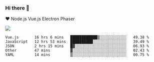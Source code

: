### Hi there 👋

❤️ Node.js Vue.js Electron Phaser

![](https://github-readme-stats.vercel.app/api?username=jasonpanggo)

<!--START_SECTION:waka-->
```text
Vue.js       16 hrs 6 mins   ████████████▒░░░░░░░░░░░░   49.38 % 
JavaScript   12 hrs 53 mins  ██████████░░░░░░░░░░░░░░░   39.49 % 
JSON         2 hrs 15 mins   █▓░░░░░░░░░░░░░░░░░░░░░░░   06.93 % 
Other        47 mins         ▓░░░░░░░░░░░░░░░░░░░░░░░░   02.43 % 
YAML         14 mins         ▒░░░░░░░░░░░░░░░░░░░░░░░░   00.75 % 
```
<!--END_SECTION:waka-->

<!--
**JASONPANGGO/jasonpanggo** is a ✨ _special_ ✨ repository because its `README.md` (this file) appears on your GitHub profile.

Here are some ideas to get you started:

- 🔭 I’m currently working on ...
- 🌱 I’m currently learning ...
- 👯 I’m looking to collaborate on ...
- 🤔 I’m looking for help with ...
- 💬 Ask me about ...
- 📫 How to reach me: ...
- 😄 Pronouns: ...
- ⚡ Fun fact: ...
-->
